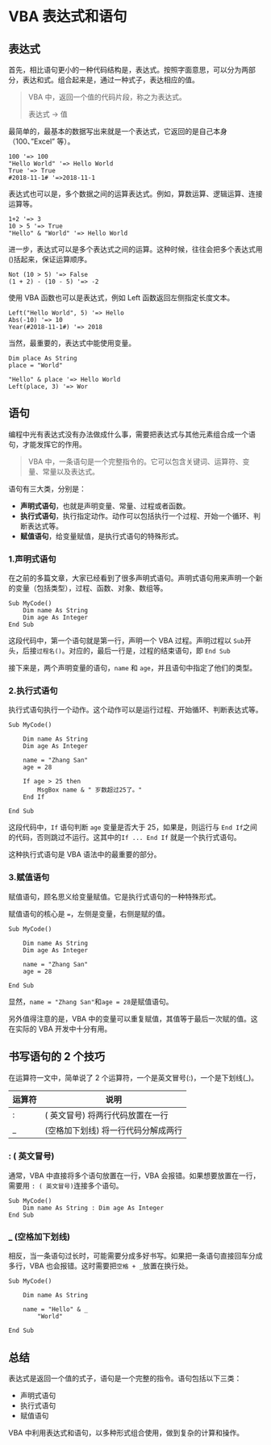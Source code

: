 # VBA 表达式和语句

## 表达式

首先，相比语句更小的一种代码结构是，表达式。按照字面意思，可以分为两部分，表达和式。组合起来是，通过一种式子，表达相应的值。

> VBA 中，返回一个值的代码片段，称之为表达式。
>
> 表达式 -> 值

最简单的，最基本的数据写出来就是一个表达式，它返回的是自己本身（100、”Excel” 等）。
```vba
100 '=> 100
"Hello World" '=> Hello World
True '=> True
#2018-11-1# '=>2018-11-1
```
表达式也可以是，多个数据之间的运算表达式。例如，算数运算、逻辑运算、连接运算等。
```vba
1+2 '=> 3
10 > 5 '=> True
"Hello" & "World" '=> Hello World
```
进一步，表达式可以是多个表达式之间的运算。这种时候，往往会把多个表达式用()括起来，保证运算顺序。
```vba
Not (10 > 5) '=> False
(1 + 2) - (10 - 5) '=> -2
```
使用 VBA 函数也可以是表达式，例如 Left 函数返回左侧指定长度文本。
```vba
Left("Hello World", 5) '=> Hello
Abs(-10) '=> 10
Year(#2018-11-1#) '=> 2018
```
当然，最重要的，表达式中能使用变量。
```vba
Dim place As String
place = "World"

"Hello" & place '=> Hello World
Left(place, 3) '=> Wor
```

## 语句

编程中光有表达式没有办法做成什么事，需要把表达式与其他元素组合成一个语句，才能发挥它的作用。

> VBA 中，一条语句是一个完整指令的。它可以包含关键词、运算符、变量、常量以及表达式。

语句有三大类，分别是：

* **声明式语句**，也就是声明变量、常量、过程或者函数。
* **执行式语句**，执行指定动作。动作可以包括执行一个过程、开始一个循环、判断表达式等。
* **赋值语句**，给变量赋值，是执行式语句的特殊形式。

### 1.声明式语句

在之前的多篇文章，大家已经看到了很多声明式语句。声明式语句用来声明一个新的变量（包括类型），过程、函数、对象、数组等。

```vba
Sub MyCode()
    Dim name As String
    Dim age As Integer
End Sub
```
这段代码中，第一个语句就是第一行，声明一个 VBA 过程。声明过程以 `Sub`开头，后接`过程名()`。对应的，最后一行是，过程的结束语句，即 `End Sub`

接下来是，两个声明变量的语句，`name` 和 `age`，并且语句中指定了他们的类型。

### 2.执行式语句

执行式语句执行一个动作。这个动作可以是运行过程、开始循环、判断表达式等。

```vba
Sub MyCode()
    
    Dim name As String
    Dim age As Integer
    
    name = "Zhang San"
    age = 28
    
    If age > 25 then
        MsgBox name & " 岁数超过25了。"
    End If
    
End Sub
```
这段代码中，`If` 语句判断 `age` 变量是否大于 25，如果是，则运行与 `End If`之间的代码，否则跳过不运行。这其中的`If ... End If` 就是一个执行式语句。

这种执行式语句是 VBA 语法中的最重要的部分。

### 3.赋值语句

赋值语句，顾名思义给变量赋值。它是执行式语句的一种特殊形式。

赋值语句的核心是 `=`，左侧是变量，右侧是赋的值。

```vba
Sub MyCode()
    
    Dim name As String
    Dim age As Integer
    
    name = "Zhang San"
    age = 28
    
End Sub
```
显然，`name = "Zhang San"`和`age = 28`是赋值语句。

另外值得注意的是，VBA 中的变量可以重复赋值，其值等于最后一次赋的值。这在实际的 VBA 开发中十分有用。

## 书写语句的 2 个技巧

在运算符一文中，简单说了 2 个运算符，一个是英文冒号(:)，一个是下划线(_)。

|运算符	|说明
|---|---
|: |( 英文冒号)	将两行代码放置在一行
|_ |(空格加下划线)	将一行代码分解成两行

### : ( 英文冒号)
通常，VBA 中直接将多个语句放置在一行，VBA 会报错。如果想要放置在一行，需要用 `: ( 英文冒号)`连接多个语句。
```vba
Sub MyCode()
    Dim name As String : Dim age As Integer
End Sub
```
### _ (空格加下划线)
相反，当一条语句过长时，可能需要分成多好书写。如果把一条语句直接回车分成多行，VBA 也会报错。这时需要把`空格 + _`放置在换行处。
```vba
Sub MyCode()
    
    Dim name As String
    
    name = "Hello" & _
    	"World"
    
End Sub
``` 

## 总结

表达式是返回一个值的式子，语句是一个完整的指令。语句包括以下三类：

* 声明式语句
* 执行式语句
* 赋值语句

VBA 中利用表达式和语句，以多种形式组合使用，做到复杂的计算和操作。
